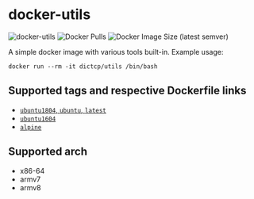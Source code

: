 docker-utils
==============
![docker-utils](https://github.com/dictcp/docker-utils/workflows/docker-utils/badge.svg?branch=master)
![Docker Pulls](https://img.shields.io/docker/pulls/dictcp/utils)
![Docker Image Size (latest semver)](https://img.shields.io/docker/image-size/dictcp/utils?sort=semver)

A simple docker image with various tools built-in. Example usage:

```
docker run --rm -it dictcp/utils /bin/bash
```

Supported tags and respective Dockerfile links
----
- [`ubuntu1804`, `ubuntu`, `latest`](https://github.com/dictcp/docker-utils/blob/master/Dockerfile.ubuntu1804)
- [`ubuntu1604`](https://github.com/dictcp/docker-utils/blob/master/Dockerfile.ubuntu)
- [`alpine`](https://github.com/dictcp/docker-utils/blob/master/Dockerfile.alpine)

Supported arch
----
- x86-64
- armv7
- armv8
